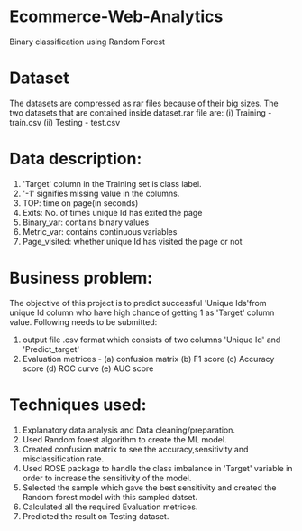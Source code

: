 # Ecommerce-Web-Analytics
Binary classification using Random Forest

# Dataset
The datasets are compressed as rar files because of their big sizes.
The two datasets that are contained inside dataset.rar file are:
(i) Training - train.csv
(ii) Testing - test.csv

# Data description:
1. 'Target' column in the Training set is class label.
2. '-1' signifies missing value in the columns.
3. TOP: time on page(in seconds)
4. Exits: No. of times unique Id has exited the page
5. Binary_var: contains binary values
6. Metric_var: contains continuous variables
7. Page_visited: whether unique Id has visited the page or not

# Business problem:
The objective of this project is to predict successful 'Unique Ids'from unique Id column who have high chance of getting 1 as 'Target' column value.
Following needs to be submitted:
1. output file .csv format which consists of two columns 'Unique Id' and 'Predict_target'
2. Evaluation metrices - (a) confusion matrix (b) F1 score (c) Accuracy score (d) ROC curve (e) AUC score

# Techniques used:
1. Explanatory data analysis and Data cleaning/preparation.
2. Used Random forest algorithm to create the ML model.
3. Created confusion matrix to see the accuracy,sensitivity and misclassification rate.
4. Used ROSE package to handle the class imbalance in 'Target' variable in order to increase the sensitivity of the model.
5. Selected the sample which gave the best sensitivity and created the Random forest model with this sampled datset.
6. Calculated all the required Evaluation metrices.
7. Predicted the result on Testing dataset.


